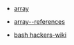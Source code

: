 - [array](./array.md)

- [array--references](./array--references.md)

- [bash hackers-wiki](./pdf--array--bash-hackers-wiki/README.md)

  
